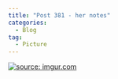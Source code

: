 ```yaml
---
title: "Post 381 - her notes"
categories:
  - Blog
tag:
  - Picture
---
```


<a href="https://imgur.com/A2irxOf"><img src="https://i.imgur.com/A2irxOf.jpg" title="source: imgur.com" /></a>


<script src="https://utteranc.es/client.js"
        repo="serendipityinlife/serendipityinlife.github.io"
        issue-term="pathname"
        theme="github-light"
        crossorigin="anonymous"
        async>
</script>

